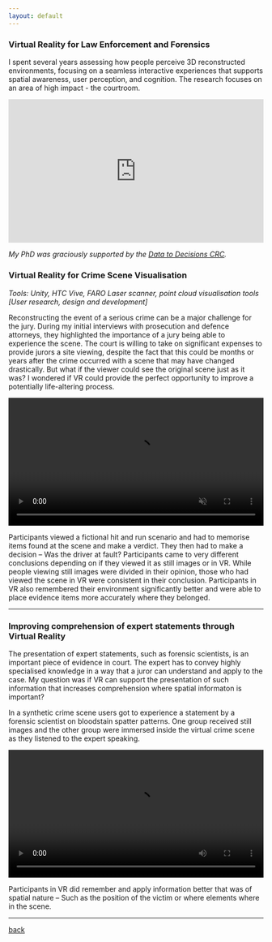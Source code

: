 ```yaml
---
layout: default
---
```


### Virtual Reality for Law Enforcement and Forensics 

I spent several years assessing how people perceive 3D reconstructed environments, focusing on a seamless interactive experiences that supports spatial awareness, user perception, and cognition. The research focuses on an area of high impact - the courtroom. 

<style>.embed-container { position: relative; padding-bottom: 56.25%; height: 0; overflow: hidden; max-width: 100%; } .embed-container iframe, .embed-container object, .embed-container embed { position: absolute; top: 0; left: 0; width: 100%; height: 100%; }</style><div class='embed-container'><iframe src='https://www.youtube.com/embed/8yMOz9hCWyY' frameborder='0' allowfullscreen></iframe></div>
_My PhD was graciously supported by the [Data to Decisions CRC](https://www.d2dcrc.com.au/)._  

### Virtual Reality for Crime Scene Visualisation
_Tools: Unity, HTC Vive, FARO Laser scanner, point cloud visualisation tools [User research, design and development]_

Reconstructing the event of a serious crime can be a major challenge for the jury. During my initial interviews with prosecution and defence attorneys, they highlighted the importance of a jury being able to experience the scene. The court is willing to take on significant expenses to provide jurors a site viewing, despite the fact that this could be months or years after the crime occurred with a scene that may have changed drastically. But what if the viewer could see the original scene just as it was? I wondered if VR could provide the perfect opportunity to improve a potentially life-altering process.

<video width="100%" controls muted autoplay>  <source src="/assets/videos/HitAndRunExperiment.mp4" type="video/mp4"></video>

Participants viewed a fictional hit and run scenario and had to memorise items found at the scene and make a verdict. They then had to make a decision – Was the driver at fault? Participants came to very different conclusions depending on if they viewed it as still images or in VR. While people viewing still images were divided in their opinion, those who had viewed the scene in VR were consistent in their conclusion. Participants in VR also remembered their environment significantly better and were able to place evidence items more accurately where they belonged. 

***

### Improving comprehension of expert statements through Virtual Reality

The presentation of expert statements, such as forensic scientists, is an important piece of evidence in court. The expert has to convey highly specialised knowledge in a way that a juror can understand and apply to the case. My question was if VR can support the presentation of such information that increases comprehension where spatial informaton is important? 

In a synthetic crime scene users got to experience a statement by a forensic scientist on bloodstain spatter patterns. One group received still images and the other group were immersed inside the virtual crime scene as they listened to the expert speaking. 

<video width="100%" controls>  <source src="/assets/videos/bpa.mp4" type="video/mp4"></video>

Participants in VR did remember and apply information better that was of spatial nature – Such as the position of the victim or where elements where in the scene. 


***

[back](./portfolio.html)
